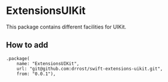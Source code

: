 # ExtensionsUIKit

This package contains different facilities for UIKit.

## How to add

```
.package(
    name: "ExtensionsUIKit",
    url: "git@github.com:drrost/swift-extensions-uikit.git",
    from: "0.0.1"),
```